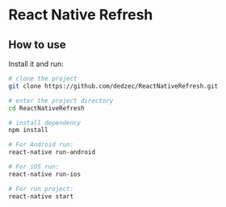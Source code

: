 # React Native Refresh

## How to use

Install it and run:

```sh
# clone the project
git clone https://github.com/dedzec/ReactNativeRefresh.git

# enter the project directory
cd ReactNativeRefresh

# install dependency
npm install

# For Android run:
react-native run-android

# For iOS run:
react-native run-ios

# For run project:
react-native start
```
